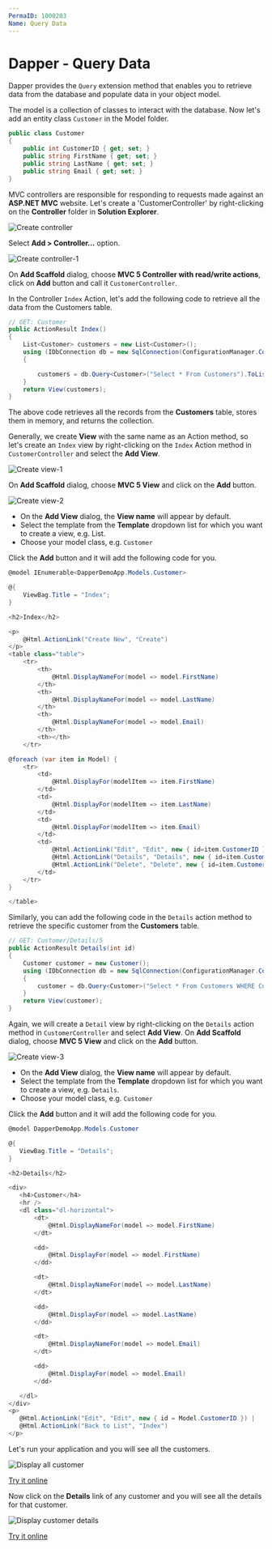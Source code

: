 ```yaml
---
PermaID: 1000203
Name: Query Data 
---
```


# Dapper - Query Data 

Dapper provides the `Query` extension method that enables you to retrieve data from the database and populate data in your object model. 

The model is a collection of classes to interact with the database. Now let's add an entity class `Customer` in the Model folder.

```csharp
public class Customer
{
    public int CustomerID { get; set; }
    public string FirstName { get; set; }
    public string LastName { get; set; }
    public string Email { get; set; }
}
```

MVC controllers are responsible for responding to requests made against an **ASP.NET MVC** website. Let's create a 'CustomerController' by right-clicking on the **Controller** folder in **Solution Explorer**.

<img src="https://raw.githubusercontent.com/zzzprojects/docs/master/dapper-tutorial.net/images/create-controller.png" alt="Create controller">

Select **Add > Controller...** option.

<img src="https://raw.githubusercontent.com/zzzprojects/docs/master/dapper-tutorial.net/images/create-controller-1.png" alt="Create controller-1">

On **Add Scaffold** dialog, choose **MVC 5 Controller with read/write actions**, click on **Add** button and call it `CustomerController`.

In the Controller `Index` Action, let's add the following code to retrieve all the data from the Customers table.

```csharp
// GET: Customer
public ActionResult Index()
{
    List<Customer> customers = new List<Customer>();
    using (IDbConnection db = new SqlConnection(ConfigurationManager.ConnectionStrings["CustomerConnection"].ConnectionString))
    {

        customers = db.Query<Customer>("Select * From Customers").ToList();
    }
    return View(customers);
}
```

The above code retrieves all the records from the **Customers** table, stores them in memory, and returns the collection.

Generally, we create **View** with the same name as an Action method, so let's create an `Index` view by right-clicking on the `Index` Action method in `CustomerController` and select the **Add View**.

<img src="https://raw.githubusercontent.com/zzzprojects/docs/master/dapper-tutorial.net/images/create-view-1.png" alt="Create view-1">

On **Add Scaffold** dialog, choose **MVC 5 View** and click on the **Add** button.

<img src="https://raw.githubusercontent.com/zzzprojects/docs/master/dapper-tutorial.net/images/create-view-2.png" alt="Create view-2">

 - On the **Add View** dialog, the **View name** will appear by default. 
 - Select the template from the **Template** dropdown list for which you want to create a view, e.g. List.
 - Choose your model class, e.g. `Customer`
 
 Click the **Add** button and it will add the following code for you.

```csharp
@model IEnumerable<DapperDemoApp.Models.Customer>

@{
    ViewBag.Title = "Index";
}

<h2>Index</h2>

<p>
    @Html.ActionLink("Create New", "Create")
</p>
<table class="table">
    <tr>
        <th>
            @Html.DisplayNameFor(model => model.FirstName)
        </th>
        <th>
            @Html.DisplayNameFor(model => model.LastName)
        </th>
        <th>
            @Html.DisplayNameFor(model => model.Email)
        </th>
        <th></th>
    </tr>

@foreach (var item in Model) {
    <tr>
        <td>
            @Html.DisplayFor(modelItem => item.FirstName)
        </td>
        <td>
            @Html.DisplayFor(modelItem => item.LastName)
        </td>
        <td>
            @Html.DisplayFor(modelItem => item.Email)
        </td>
        <td>
            @Html.ActionLink("Edit", "Edit", new { id=item.CustomerID }) |
            @Html.ActionLink("Details", "Details", new { id=item.CustomerID }) |
            @Html.ActionLink("Delete", "Delete", new { id=item.CustomerID })
        </td>
    </tr>
}

</table>
```

Similarly, you can add the following code in the `Details` action method to retrieve the specific customer from the **Customers** table.

```csharp
// GET: Customer/Details/5
public ActionResult Details(int id)
{
    Customer customer = new Customer();
    using (IDbConnection db = new SqlConnection(ConfigurationManager.ConnectionStrings["CustomerConnection"].ConnectionString))
    {
        customer = db.Query<Customer>("Select * From Customers WHERE CustomerID =" + id, new { id }).SingleOrDefault();
    }
    return View(customer);
}
```

Again, we will create a `Detail` view by right-clicking on the `Details` action method in `CustomerController` and select **Add View**. On **Add Scaffold** dialog, choose **MVC 5 View** and click on the **Add** button.

<img src="https://raw.githubusercontent.com/zzzprojects/docs/master/dapper-tutorial.net/images/create-view-3.png" alt="Create view-3">

 - On the **Add View** dialog, the **View name** will appear by default. 
 - Select the template from the **Template** dropdown list for which you want to create a view, e.g. `Details`.
 - Choose your model class, e.g. `Customer`
 
 Click the **Add** button and it will add the following code for you.
 
 ```csharp
 @model DapperDemoApp.Models.Customer

@{
    ViewBag.Title = "Details";
}

<h2>Details</h2>

<div>
    <h4>Customer</h4>
    <hr />
    <dl class="dl-horizontal">
        <dt>
            @Html.DisplayNameFor(model => model.FirstName)
        </dt>

        <dd>
            @Html.DisplayFor(model => model.FirstName)
        </dd>

        <dt>
            @Html.DisplayNameFor(model => model.LastName)
        </dt>

        <dd>
            @Html.DisplayFor(model => model.LastName)
        </dd>

        <dt>
            @Html.DisplayNameFor(model => model.Email)
        </dt>

        <dd>
            @Html.DisplayFor(model => model.Email)
        </dd>

    </dl>
</div>
<p>
    @Html.ActionLink("Edit", "Edit", new { id = Model.CustomerID }) |
    @Html.ActionLink("Back to List", "Index")
</p>
```

Let's run your application and you will see all the customers.

<img src="https://raw.githubusercontent.com/zzzprojects/docs/master/dapper-tutorial.net/images/display-all-customers.png" alt="Display all customer">

[Try it online](https://dotnetfiddle.net/oMw3qO)

Now click on the **Details** link of any customer and you will see all the details for that customer.

<img src="https://raw.githubusercontent.com/zzzprojects/docs/master/dapper-tutorial.net/images/display-customer-details.png" alt="Display customer details">

[Try it online](https://dotnetfiddle.net/XYPFlV)
